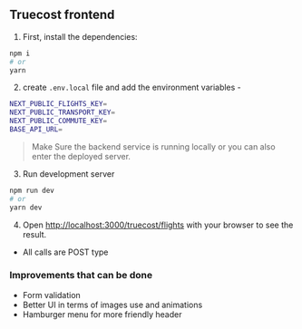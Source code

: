 ## Truecost frontend

1. First, install the dependencies:

```bash
npm i
# or
yarn
```

2. create `.env.local` file and add the environment variables -

```bash
NEXT_PUBLIC_FLIGHTS_KEY=
NEXT_PUBLIC_TRANSPORT_KEY=
NEXT_PUBLIC_COMMUTE_KEY=
BASE_API_URL=
```

> Make Sure the backend service is running locally or you can also enter the deployed server.

3. Run development server

```bash
npm run dev
# or
yarn dev
```

4. Open [http://localhost:3000/truecost/flights](http://localhost:3000/truecost/flights) with your browser to see the result.

- All calls are POST type

### Improvements that can be done

- Form validation
- Better UI in terms of images use and animations
- Hamburger menu for more friendly header

